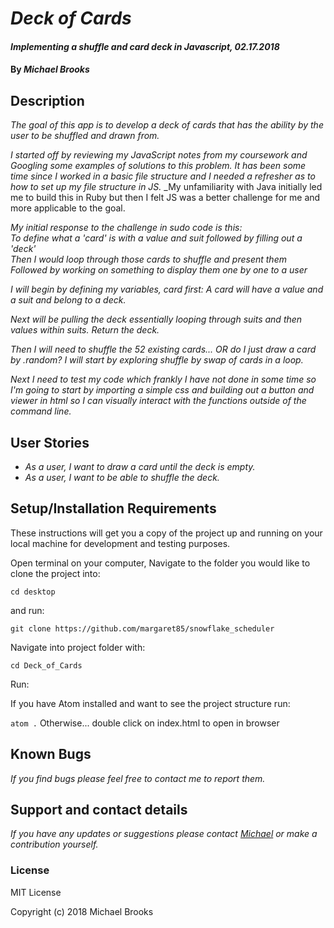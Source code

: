 # _Deck of Cards_

#### _Implementing a shuffle and card deck in Javascript, 02.17.2018_

#### By _Michael Brooks_

## Description

_The goal of this app is to develop a deck of cards that has the ability by the user to be shuffled and drawn from._

_I started off by reviewing my JavaScript notes from my coursework and Googling some examples of solutions to this problem.  It has been some time since I worked in a basic file structure and I needed a refresher as to how to set up my file structure in JS._
_My unfamiliarity with Java initially led me to build this in Ruby but then I felt JS was a better challenge for me and more applicable to the goal.

_My initial response to the challenge in sudo code is this:  
To define what a 'card' is with a value and suit followed by filling out a 'deck'  
Then I would loop through those cards to shuffle and present them  
Followed by working on something to display them one by one to a user_

_I will begin by defining my variables, card first:  A card will have a value and a suit and belong to a deck._

_Next will be pulling the deck essentially looping through suits and then values within suits.  Return the deck._

_Then I will need to shuffle the 52 existing cards... OR do I just draw a card by .random?  I will start by exploring shuffle by swap of cards in a loop._

_Next I need to test my code which frankly I have not done in some time so I'm going to start by importing a simple css and building out a button and viewer in html so I can visually interact with the functions outside of the command line._

## User Stories

* _As a user, I want to draw a card until the deck is empty._
* _As a user, I want to be able to shuffle the deck._

## Setup/Installation Requirements

These instructions will get you a copy of the project up and running on your local machine for development and testing purposes.

Open terminal on your computer,
Navigate to the folder you would like to clone the project into:

`cd desktop`

and run:

`git clone https://github.com/margaret85/snowflake_scheduler`

Navigate into project folder with:

`cd Deck_of_Cards`

Run:

If you have Atom installed and want to see the project structure run:

`atom .` Otherwise... double click on index.html to open in browser

## Known Bugs

_If you find bugs please feel free to contact me to report them._

## Support and contact details

_If you have any updates or suggestions please contact [Michael] or make a contribution yourself._

[Michael]: mailto:mikealphabravo1982@gmail.com

### License

MIT License

Copyright (c) 2018 Michael Brooks
